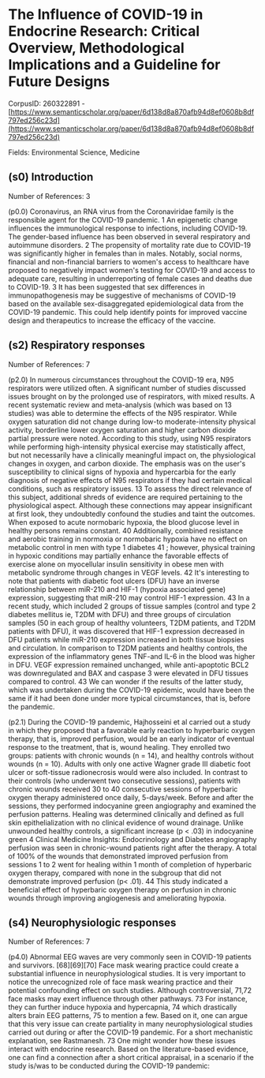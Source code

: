# The Influence of COVID-19 in Endocrine Research: Critical Overview, Methodological Implications and a Guideline for Future Designs

CorpusID: 260322891 - [https://www.semanticscholar.org/paper/6d138d8a870afb94d8ef0608b8df797ed256c23d](https://www.semanticscholar.org/paper/6d138d8a870afb94d8ef0608b8df797ed256c23d)

Fields: Environmental Science, Medicine

## (s0) Introduction
Number of References: 3

(p0.0) Coronavirus, an RNA virus from the Coronaviridae family is the responsible agent for the COVID-19 pandemic. 1 An epigenetic change influences the immunological response to infections, including COVID-19. The gender-based influence has been observed in several respiratory and autoimmune disorders. 2 The propensity of mortality rate due to COVID-19 was significantly higher in females than in males. Notably, social norms, financial and non-financial barriers to women's access to healthcare have proposed to negatively impact women's testing for COVID-19 and access to adequate care, resulting in underreporting of female cases and deaths due to COVID-19. 3 It has been suggested that sex differences in immunopathogenesis may be suggestive of mechanisms of COVID-19 based on the available sex-disaggregated epidemiological data from the COVID-19 pandemic. This could help identify points for improved vaccine design and therapeutics to increase the efficacy of the vaccine.
## (s2) Respiratory responses
Number of References: 7

(p2.0) In numerous circumstances throughout the COVID-19 era, N95 respirators were utilized often. A significant number of studies discussed issues brought on by the prolonged use of respirators, with mixed results. A recent systematic review and meta-analysis (which was based on 13 studies) was able to determine the effects of the N95 respirator. While oxygen saturation did not change during low-to moderate-intensity physical activity, borderline lower oxygen saturation and higher carbon dioxide partial pressure were noted. According to this study, using N95 respirators while performing high-intensity physical exercise may statistically affect, but not necessarily have a clinically meaningful impact on, the physiological changes in oxygen, and carbon dioxide. The emphasis was on the user's susceptibility to clinical signs of hypoxia and hypercarbia for the early diagnosis of negative effects of N95 respirators if they had certain medical conditions, such as respiratory issues. 13 To assess the direct relevance of this subject, additional shreds of evidence are required pertaining to the physiological aspect. Although these connections may appear insignificant at first look, they undoubtedly confound the studies and taint the outcomes. When exposed to acute normobaric hypoxia, the blood glucose level in healthy persons remains constant. 40 Additionally, combined resistance and aerobic training in normoxia or normobaric hypoxia have no effect on metabolic control in men with type 1 diabetes 41 ; however, physical training in hypoxic conditions may partially enhance the favorable effects of exercise alone on myocellular insulin sensitivity in obese men with metabolic syndrome through changes in VEGF levels. 42 It's interesting to note that patients with diabetic foot ulcers (DFU) have an inverse relationship between miR-210 and HIF-1 (hypoxia associated gene) expression, suggesting that miR-210 may control HIF-1 expression. 43 In a recent study, which included 2 groups of tissue samples (control and type 2 diabetes mellitus ie, T2DM with DFU) and three groups of circulation samples (50 in each group of healthy volunteers, T2DM patients, and T2DM patients with DFU), it was discovered that HIF-1 expression decreased in DFU patients while miR-210 expression increased in both tissue biopsies and circulation. In comparison to T2DM patients and healthy controls, the expression of the inflammatory genes TNF-and IL-6 in the blood was higher in DFU. VEGF expression remained unchanged, while anti-apoptotic BCL2 was downregulated and BAX and caspase 3 were elevated in DFU tissues compared to control. 43 We can wonder if the results of the latter study, which was undertaken during the COVID-19 epidemic, would have been the same if it had been done under more typical circumstances, that is, before the pandemic.

(p2.1) During the COVID-19 pandemic, Hajhosseini et al carried out a study in which they proposed that a favorable early reaction to hyperbaric oxygen therapy, that is, improved perfusion, would be an early indicator of eventual response to the treatment, that is, wound healing. They enrolled two groups: patients with chronic wounds (n = 14), and healthy controls without wounds (n = 10). Adults with only one active Wagner grade III diabetic foot ulcer or soft-tissue radionecrosis would were also included. In contrast to their controls (who underwent two consecutive sessions), patients with chronic wounds received 30 to 40 consecutive sessions of hyperbaric oxygen therapy administered once daily, 5-days/week. Before and after the sessions, they performed indocyanine green angiography and examined the perfusion patterns. Healing was determined clinically and defined as full skin epithelialization with no clinical evidence of wound drainage. Unlike unwounded healthy controls, a significant increase (p < .03) in indocyanine green 4 Clinical Medicine Insights: Endocrinology and Diabetes angiography perfusion was seen in chronic-wound patients right after the therapy. A total of 100% of the wounds that demonstrated improved perfusion from sessions 1 to 2 went for healing within 1 month of completion of hyperbaric oxygen therapy, compared with none in the subgroup that did not demonstrate improved perfusion (p< .01). 44 This study indicated a beneficial effect of hyperbaric oxygen therapy on perfusion in chronic wounds through improving angiogenesis and ameliorating hypoxia.
## (s4) Neurophysiologic responses
Number of References: 7

(p4.0) Abnormal EEG waves are very commonly seen in COVID-19 patients and survivors. [68][69][70] Face mask wearing practice could create a substantial influence in neurophysiological studies. It is very important to notice the unrecognized role of face mask wearing practice and their potential confounding effect on such studies. Although controversial, 71,72 face masks may exert influence through other pathways. 73 For instance, they can further induce hypoxia and hypercapnia, 74 which drastically alters brain EEG patterns, 75 to mention a few. Based on it, one can argue that this very issue can create partiality in many neurophysiological studies carried out during or after the COVID-19 pandemic. For a short mechanistic explanation, see Rastmanesh. 73 One might wonder how these issues interact with endocrine research. Based on the literature-based evidence, one can find a connection after a short critical appraisal, in a scenario if the study is/was to be conducted during the COVID-19 pandemic:
